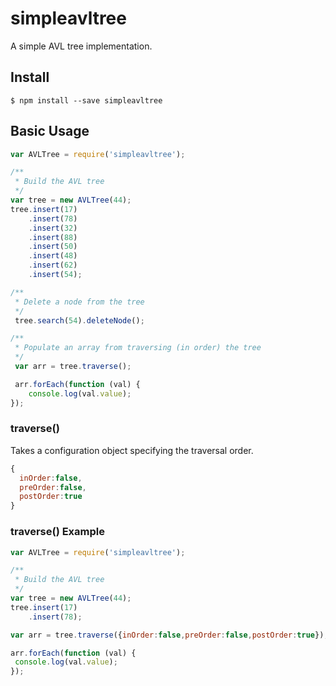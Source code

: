 # simpleavltree

A simple AVL tree implementation.

## Install
```
$ npm install --save simpleavltree
```
## Basic Usage
```js
var AVLTree = require('simpleavltree');

/**
 * Build the AVL tree
 */
var tree = new AVLTree(44);
tree.insert(17)
  	.insert(78)
  	.insert(32)
  	.insert(88)
  	.insert(50)
  	.insert(48)
  	.insert(62)
  	.insert(54);

/**
 * Delete a node from the tree
 */
 tree.search(54).deleteNode();

/**
 * Populate an array from traversing (in order) the tree
 */
 var arr = tree.traverse();

 arr.forEach(function (val) {
	console.log(val.value);
});
```

### traverse()
Takes a configuration object specifying the traversal order.
```js
{
  inOrder:false,
  preOrder:false,
  postOrder:true
}
```
### traverse() Example
```js
var AVLTree = require('simpleavltree');

/**
 * Build the AVL tree
 */
var tree = new AVLTree(44);
tree.insert(17)
  	.insert(78);

var arr = tree.traverse({inOrder:false,preOrder:false,postOrder:true});  

arr.forEach(function (val) {
 console.log(val.value);
});

```
